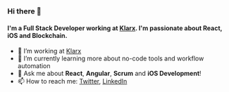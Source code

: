 ### Hi there 👋

#### I'm a Full Stack Developer working at [Klarx](https://klarx.de/). I'm passionate about React, iOS and Blockchain.

- 🔭 I’m working at [Klarx](https://klarx.de/)
- 🌱 I’m currently learning more about no-code tools and workflow automation
- 💬 Ask me about **React**, **Angular**, **Scrum** and **iOS Development**! 
- 📫 How to reach me: [Twitter](https://twitter.com/m91michel), [LinkedIn](https://www.linkedin.com/in/mathias-michel-b07b6557/)

<!--
**m91michel/m91michel** is a ✨ _special_ ✨ repository because its `README.md` (this file) appears on your GitHub profile.
